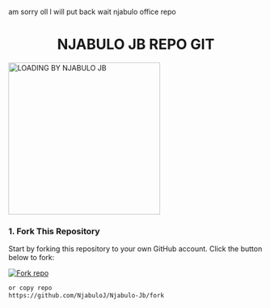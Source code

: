 am sorry oll l will put back wait njabulo office repo

<h1 align="center">  NJABULO JB REPO GIT </h1>
  <a href="https://github.com/NjabuloJ/Njabulo-Jb"><img src="https://img.shields.io/badge/Repo%20Njabulo%20Jb-white" alt="LOADING BY NJABULO JB " width="300"></a>

### 1. Fork This Repository

Start by forking this repository to your own GitHub account. Click the button below to fork:

<a href='https://github.com/NjabuloJ/Njabulo-Jb/fork' target="_blank"><img alt='Fork repo' src='https://img.shields.io/badge/Fork This Repo-black?style=for-the-badge&logo=git&logoColor=white'/></a>

   ```bash
   or copy repo 
   https://github.com/NjabuloJ/Njabulo-Jb/fork
   ```

